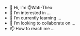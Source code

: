 - 👋 Hi, I’m @Wati-Theo
- 👀 I’m interested in ...
- 🌱 I’m currently learning ...
- 💞️ I’m looking to collaborate on ...
- 📫 How to reach me ...

<!---
Wati-Theo/Wati-Theo is a ✨ special ✨ repository because its `README.md` (this file) appears on your GitHub profile.
You can click the Preview link to take a look at your changes.
--->
